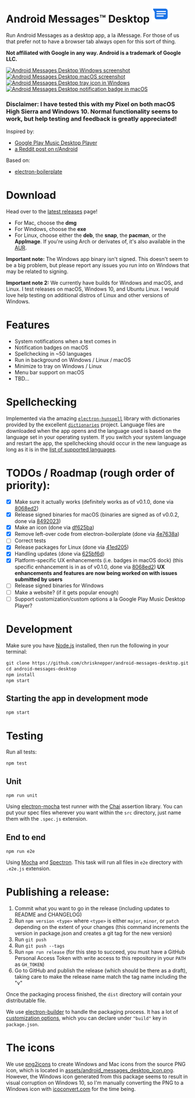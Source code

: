 # Android Messages™ Desktop <a href="#"><img src="resources/icons/48x48.png" alt="Android Messages Desktop logo" title="Android Messages Desktop logo" /></a> 

Run Android Messages as a desktop app, a la iMessage. For those of us that prefer not to have a browser tab always open for this sort of thing.

**Not affiliated with Google in any way. Android is a trademark of Google LLC.**

<a href="#"><img src="assets/screenshots/windows.png" alt="Android Messages Desktop Windows screenshot" title="Android Messages Desktop screenshot" /></a> 
<a href="#"><img src="assets/screenshots/mac.png" alt="Android Messages Desktop macOS screenshot" title="Android Messages Desktop screenshot" /></a> 
<a href="#"><img src="assets/screenshots/windows_tray_icon.png" alt="Android Messages Desktop tray icon in Windows" title="Android Messages Desktop screenshot" /></a> 
<a href="#"><img src="assets/screenshots/mac_notification_badge.png" alt="Android Messages Desktop notification badge in macOS" title="Android Messages Desktop screenshot" /></a> 

### Disclaimer: I have tested this with my Pixel on both macOS High Sierra and Windows 10. Normal functionality seems to work, but help testing and feedback is greatly appreciated!

Inspired by:

* [Google Play Music Desktop Player](https://github.com/MarshallOfSound/Google-Play-Music-Desktop-Player-UNOFFICIAL-)
* [a Reddit post on r/Android](https://www.reddit.com/r/Android/comments/8shv6q/web_messages/e106a8r/)

Based on:

* [electron-boilerplate](https://github.com/szwacz/electron-boilerplate)

# Download
Head over to the [latest releases](https://github.com/chrisknepper/android-messages-desktop/releases/latest) page!
* For Mac, choose the **dmg**
* For Windows, choose the **exe**
* For Linux, choose either the **deb**, the **snap**, the **pacman**, or the **AppImage**. If you're using Arch or derivates of, it's also available in the [AUR](https://aur.archlinux.org/packages/android-messages-desktop/).

**Important note:** The Windows app binary isn't signed. This doesn't seem to be a big problem, but please report any issues you run into on Windows that may be related to signing.

**Important note 2:** We currently have builds for Windows and macOS, and Linux. I test releases on macOS, Windows 10, and Ubuntu Linux. I would love help testing on additional distros of Linux and other versions of Windows.

# Features
* System notifications when a text comes in
* Notification badges on macOS
* Spellchecking in ~50 languages
* Run in background on Windows / Linux / macOS
* Minimize to tray on Windows / Linux
* Menu bar support on macOS
* TBD...

# Spellchecking
Implemented via the amazing [`electron-hunspell`](https://github.com/kwonoj/electron-hunspell) library with dictionaries provided by the excellent [`dictionaries`](https://github.com/wooorm/dictionaries) project. Language files are downloaded when the app opens and the language used is based on the language set in your operating system. If you switch your system language and restart the app, the spellchecking should occur in the new language as long as it is in the [list of supported languages](https://github.com/wooorm/dictionaries#table-of-dictionaries).

# TODOs / Roadmap (rough order of priority):
- [x] Make sure it actually works (definitely works as of v0.1.0, done via [8068ed2](../../commit/8068ed2))
- [x] Release signed binaries for macOS (binaries are signed as of v0.0.2, done via [8492023](../../commit/8492023))
- [x] Make an icon (done via [df625ba](../../commit/df625ba))
- [x] Remove left-over code from electron-boilerplate (done via [4e7638a](../../commit/4e7638a))
- [ ] Correct tests
- [x] Release packages for Linux (done via [41ed205](../../commit/41ed205))
- [x] Handling updates (done via [625bf6d](../../commit/625bf6d))
- [x] Platform-specific UX enhancements (i.e. badges in macOS dock) (this specific enhancement is in as of v0.1.0, done via [8068ed2](../../commit/8068ed2)) **UX enhancements and features are now being worked on with issues submitted by users**
- [ ] Release signed binaries for Windows
- [ ] Make a website? (if it gets popular enough)
- [ ] Support customization/custom options a la Google Play Music Desktop Player?

# Development
Make sure you have [Node.js](https://nodejs.org) installed, then run the following in your terminal:

```
git clone https://github.com/chrisknepper/android-messages-desktop.git
cd android-messages-desktop
npm install
npm start
```

## Starting the app in development mode
```
npm start
```

# Testing
Run all tests:
```
npm test
```

## Unit
```
npm run unit
```
Using [electron-mocha](https://github.com/jprichardson/electron-mocha) test runner with the [Chai](http://chaijs.com/api/assert/) assertion library. You can put your spec files wherever you want within the `src` directory, just name them with the `.spec.js` extension.

## End to end
```
npm run e2e
```
Using [Mocha](https://mochajs.org/) and [Spectron](http://electron.atom.io/spectron/). This task will run all files in `e2e` directory with `.e2e.js` extension.

# Publishing a release:
1. Commit what you want to go in the release (including updates to README and CHANGELOG)
2. Run `npm version <type>` where `<type>` is either `major`, `minor`, or `patch` depending on the extent of your changes (this command increments the version in package.json and creates a git tag for the new version)
3. Run `git push`
4. Run `git push --tags`
5. Run `npm run release` (for this step to succeed, you must have a GitHub Personal Access Token with write access to this repository in your `PATH` as `GH_TOKEN`)
6. Go to GitHub and publish the release (which should be there as a draft), taking care to make the release name match the tag name including the "v"

Once the packaging process finished, the `dist` directory will contain your distributable file.

We use [electron-builder](https://github.com/electron-userland/electron-builder) to handle the packaging process. It has a lot of [customization options](https://www.electron.build/configuration/configuration), which you can declare under `"build"` key in `package.json`.

# The icons
We use [png2icons](https://www.npmjs.com/package/png2icons) to create Windows and Mac icons from the source PNG icon, which is located in [assets/android_messages_desktop_icon.png](assets/android_messages_desktop_icon.png). However, the Windows icon generated from this package seems to result in visual corruption on Windows 10, so I'm manually converting the PNG to a Windows icon with [icoconvert.com](http://icoconvert.com) for the time being.
